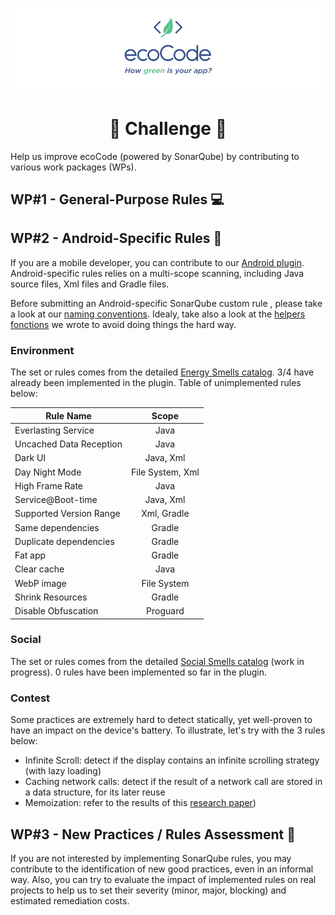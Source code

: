 <p align="center">
  <img src="../docs/logo-large.png">
</p>
<h1 align="center">
  🎈 Challenge 🎈
</h1>

Help us improve ecoCode (powered by SonarQube) by contributing to various work packages (WPs).

<h2>WP#1 - General-Purpose Rules 💻</h2>

<h2>WP#2 - Android-Specific Rules 📱</h2>

If you are a mobile developer, you can contribute to our [Android plugin](../sonarqube-plugin-greenit/android-plugin/). Android-specific rules relies on a multi-scope scanning, including Java source files, Xml files and Gradle files.

Before submitting an Android-specific SonarQube custom rule , please take a look at our [naming conventions](https://doc.rules.ecocode.io/#how-to-specify-rules). Idealy, take also a look at the [helpers fonctions](https://github.com/cnumr/ecoCode/tree/main/sonarqube-plugin-greenit/android-plugin/src/main/java/io/ecocode/java/checks/helpers) we wrote to avoid doing things the hard way.

<h3>Environment</h3>

The set or rules comes from the detailed [Energy Smells catalog](https://olegoaer.perso.univ-pau.fr/android-energy-smells/). 3/4 have already been implemented in the plugin. Table of unimplemented rules below:

| **Rule Name**      |     **Scope**     |
|----------------|:-------------:|
| Everlasting Service        | Java |
| Uncached Data Reception       | Java |
| Dark UI      | Java, Xml |
| Day Night Mode     | File System, Xml |
| High Frame Rate | Java |
| Service@Boot-time    | Java, Xml  |
| Supported Version Range    |  Xml, Gradle |
| Same dependencies    | Gradle |
| Duplicate dependencies    | Gradle |
| Fat app    | Gradle |
| Clear cache    | Java |
| WebP image | File System |
| Shrink Resources    | Gradle |
| Disable Obfuscation    | Proguard |


<h3>Social</h3>

The set or rules comes from the detailed [Social Smells catalog](https://olegoaer.perso.univ-pau.fr/android-social-smells/index.html) (work in progress). 0 rules have been implemented so far in the plugin.

<h3>Contest</h3>

Some practices are extremely hard to detect statically, yet well-proven to have an impact on the device's battery. To illustrate, let's try with the 3 rules below:
- Infinite Scroll: detect if the display contains an infinite scrolling strategy (with lazy loading)
- Caching network calls: detect if the result of a network call are stored in a data structure, for its later reuse
- Memoization: refer to the results of this [research paper](https://greenlab.di.uminho.pt/wp-content/uploads/2016/06/CIbSE19_memoization.pdf))

<h2>WP#3 - New Practices / Rules Assessment 💬</h2>

If you are not interested by implementing SonarQube rules, you may contribute to the identification of new good practices, even in an informal way. Also, you can try to evaluate the impact of implemented rules on real projects to help us to set their severity (minor, major, blocking) and estimated remediation costs.
